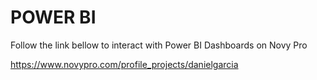 # POWER BI
Follow the link bellow to interact with Power BI Dashboards on Novy Pro

https://www.novypro.com/profile_projects/danielgarcia
